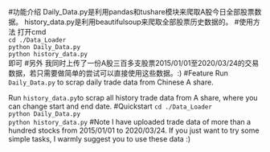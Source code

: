 #功能介绍
Daily_Data.py是利用pandas和tushare模块来爬取A股今日全部股票数据。
history_data.py是利用beautifulsoup来爬取全部股票历史数据的。
#使用方法
打开cmd  
`cd ./Data_Loader`  
`python Daily_Data.py`  
`python history_data.py`  
即可
#另外
我同时上传了一份A股三百多支股票2015/01/01至2020/03/24的交易数据，若只需要做简单的尝试可以直接使用这些数据。:)
#Feature
Run `Daily_Data.py` to scrap daily trade data from Chinese A share.   

Run `history_data.py`to scrap all history trade data from A share, where you can change start and end date.
#Quickstart
`cd ./Data_Loader`  
`python Daily_Data.py`  
`python history_data.py`
#Note
I have uploaded trade data of more than a hundred stocks from 2015/01/01 to 2020/03/24. If you just want to try some
 simple tasks, I warmly suggest you to use these data :)